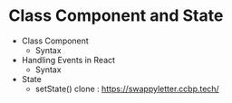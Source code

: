 # Class Component and State

- Class Component
  - Syntax
- Handling Events in React
  - Syntax
- State
  - setState()
clone : https://swappyletter.ccbp.tech/

